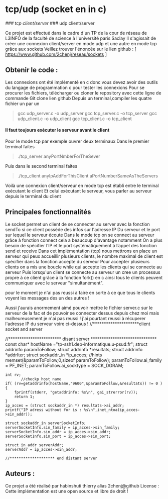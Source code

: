 				

# tcp/udp (socket en in c)

*### tcp client/server
###* udp client/server

Ce projet est effectué dans le cadre d'un TP de la cour de réseau de L3INFO de la faculté de science à l'université paris Saclay
Il s'agissait de créer une connexion client/server en mode udp et une autre en mode tcp grâce aux sockets
 Veillez trouver l'énoncée sur le lien github : [ https://www.github.com/2chenj/reseau/sockets ]

## Obtenir le code : 
Les connexions ont été implémenté en c donc vous devez avoir des outils du langage de programmation c pour tester les connexions 
Pour se procurer les fichiers, télécharger ou cloner le repository avec cette ligne de commande Git clone lien github
Depuis un terminal,compiler les quatre fichier un par un

> gcc udp_server.c -o udp_server
> gcc tcp_server.c -o tcp_server
> gcc udp_client.c -o udp_client
> gcc tcp_client.c -o tcp_client

#### Il faut toujours exécuter le serveur avant le client 
Pour le mode tcp par exemple ouvrer deux terminaux
Dans le premier terminal faites
> ./tcp_server anyPortNmberForTheSever

Puis dans le second terminal faites
> ./tcp_client anyIpAddForThisClient aPortNumberSameAsTheServers

Voilà une connexion client/serveur en mode tcp est établi entre le terminal exécutant le client
Et celui exécutant le serveur, vous parler au serveur depuis le terminal du client

## Principales fonctionnalités 
Le socket permet un client de se connecter au server avec la fonction sendTo si ce client possède des infos sur l'adresse IP
Du serveur et le port sur lequel le serveur écoute 
Dans le mode tcp on se connect au serveur grâce à fonction connect cela a beaucoup d'avantage notamment
On a plus besoin de spécifier l’IP et le port systématiquement à l’appel des fonction send et receive
Dans cet implémentation (tcp) nous mettrons en place un serveur qui peux accueillir plusieurs clients, le nombre maximal de client est spécifier dans la fonction accepte du serveur
Pour accepter plusieurs clients on a mis une boucle while qui accepte les clients qui se connecte au serveur
Puis lorsqu'un client se connecte au serveur un cree un processus propre à ce client grâce à la fonction fork() en c ainsi tous le clients peuvent  communiquer avec le serveur "simultanément". 

pour le moment je n'ai pas reussi à faire en sorte à ce que tous le clients voyent les messages des un des autres !

Aussi j'aurais anormement aimé pouvoir mettre le fichier server.c sur le serveur de la fac et de pouvoir se connecter dessus depuis
chez moi mais malheureusement je n'ai pas reussi ! j'ai pourtant reussi à récuperer l'adresse IP du serveur voire ci-dessus ! 
    //*********************client socket and server
    
   //************************ disant server ****************************** 
    const char* hostName ="tp-ssh1.dep-informatique.u-psud.fr"; 
    struct addrinfo paramToFollow;
    struct addrinfo *resultats;
    struct addrinfo *addrIter;
    struct sockaddr_in *ip_acces;
        //hints
    memset(&paramToFollow,0,sizeof paramToFollow);
    paramToFollow.ai_family = PF_INET;
    paramToFollow.ai_socktype = SOCK_DGRAM;
    
    int rv;
           //checkp host name
    if( (rv=getaddrinfo(hostName,"9600",&paramToFollow,&resultats)) != 0 ){
	    fprintf(stderr, "getaddrinfo: %s\n", gai_strerror(rv));
	    return 1;
    }
    ip_acces = (struct sockaddr_in *) resultats->ai_addr;
    printf("IP adress without for is : %s\n",inet_ntoa(ip_acces->sin_addr));

    struct sockaddr_in serverSocketInfo;
    serverSocketInfo.sin_family = ip_acces->sin_family;
    serverSocketInfo.sin_addr = ip_acces->sin_addr;
    serverSocketInfo.sin_port = ip_acces->sin_port;

    struct in_addr serverAddr;
    serverAddr = ip_acces->sin_addr;

    //******************** end distant server

## Auteurs :
Ce projet a été réalisé par habinshuti thierry alias 2chenj@github
License : 
Cette implémentation est une open source et libre de droit !
